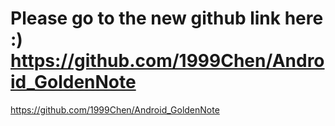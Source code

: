 # Please go to the new github link here :)   https://github.com/1999Chen/Android_GoldenNote
https://github.com/1999Chen/Android_GoldenNote

